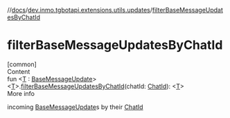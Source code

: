 //[docs](../../index.md)/[dev.inmo.tgbotapi.extensions.utils.updates](index.md)/[filterBaseMessageUpdatesByChatId](filter-base-message-updates-by-chat-id.md)



# filterBaseMessageUpdatesByChatId  
[common]  
Content  
fun <[T](filter-base-message-updates-by-chat-id.md) : [BaseMessageUpdate](../dev.inmo.tgbotapi.types.update.abstracts/-base-message-update/index.md)> <[T](filter-base-message-updates-by-chat-id.md)>.[filterBaseMessageUpdatesByChatId](filter-base-message-updates-by-chat-id.md)(chatId: [ChatId](../dev.inmo.tgbotapi.types/-chat-id/index.md)): <[T](filter-base-message-updates-by-chat-id.md)>  
More info  


 incoming [BaseMessageUpdate](../dev.inmo.tgbotapi.types.update.abstracts/-base-message-update/index.md)s by their [ChatId](../dev.inmo.tgbotapi.types/-chat-id/index.md)

  



